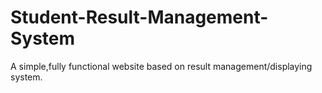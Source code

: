 # Student-Result-Management-System
A simple,fully functional website based on result management/displaying system.
